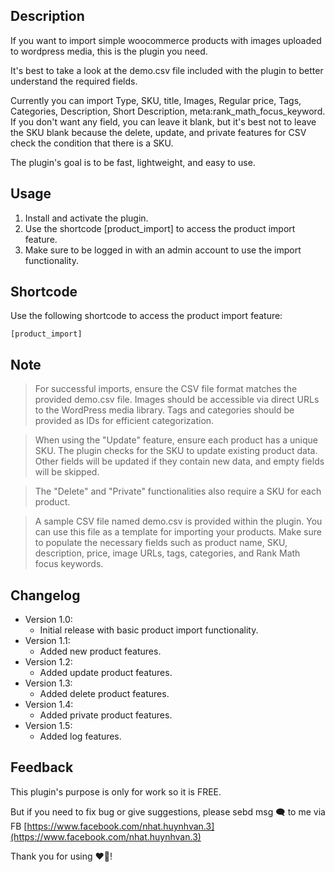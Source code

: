 ## Description
If you want to import simple woocommerce products with images uploaded to wordpress media, this is the plugin you need.

It's best to take a look at the demo.csv file included with the plugin to better understand the required fields.

Currently you can import Type, SKU, title, Images, Regular price, Tags, Categories, Description, Short Description, meta:rank_math_focus_keyword. If you don't want any field, you can leave it blank, but it's best not to leave the SKU blank because the delete, update, and private features for CSV check the condition that there is a SKU.

The plugin's goal is to be fast, lightweight, and easy to use.

## Usage
1. Install and activate the plugin.
2. Use the shortcode [product_import] to access the product import feature.
3. Make sure to be logged in with an admin account to use the import functionality.

## Shortcode
Use the following shortcode to access the product import feature:
```
[product_import]
``` 

## Note
> For successful imports, ensure the CSV file format matches the provided demo.csv file. Images should be accessible via direct URLs to the WordPress media library. Tags and categories should be provided as IDs for efficient categorization.

> When using the "Update" feature, ensure each product has a unique SKU. The plugin checks for the SKU to update existing product data. Other fields will be updated if they contain new data, and empty fields will be skipped.

> The "Delete" and "Private" functionalities also require a SKU for each product.

> A sample CSV file named demo.csv is provided within the plugin. You can use this file as a template for importing your products. Make sure to populate the necessary fields such as product name, SKU, description, price, image URLs, tags, categories, and Rank Math focus keywords.

## Changelog
- Version 1.0:
	- Initial release with basic product import functionality.
- Version 1.1:
	- Added new product features.
- Version 1.2:
	- Added update product features.
- Version 1.3:
	- Added delete product features.
- Version 1.4:
	- Added private product features.
- Version 1.5:
	- Added log features.

## Feedback
This plugin's purpose is only for work so it is FREE. 

But if you need to fix bug or give suggestions, please sebd msg :left_speech_bubble: to me via FB [https://www.facebook.com/nhat.huynhvan.3](https://www.facebook.com/nhat.huynhvan.3)

Thank you for using :heart_on_fire:!
